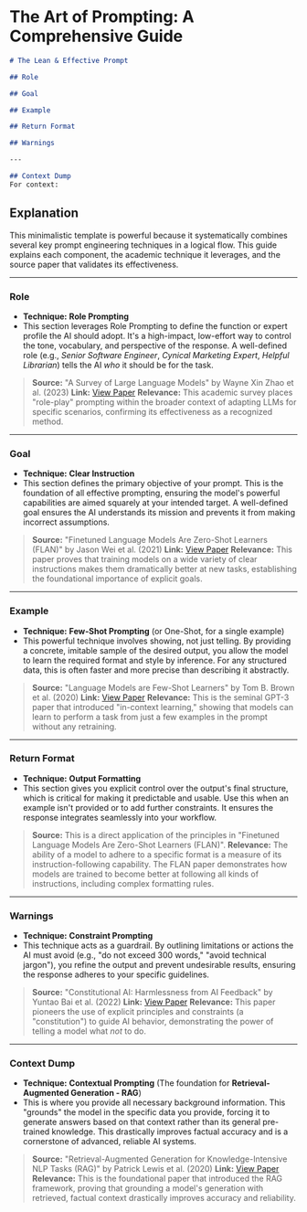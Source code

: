 # The Art of Prompting: A Comprehensive Guide

```md
# The Lean & Effective Prompt

## Role

## Goal

## Example

## Return Format

## Warnings

---

## Context Dump
For context:
```

## Explanation

This minimalistic template is powerful because it systematically combines several key prompt engineering techniques in a logical flow. This guide explains each component, the academic technique it leverages, and the source paper that validates its effectiveness.

---
### Role
* **Technique:** **Role Prompting**
* This section leverages Role Prompting to define the function or expert profile the AI should adopt. It's a high-impact, low-effort way to control the tone, vocabulary, and perspective of the response. A well-defined role (e.g., *Senior Software Engineer*, *Cynical Marketing Expert*, *Helpful Librarian*) tells the AI *who* it should be for the task.

> **Source:** "A Survey of Large Language Models" by Wayne Xin Zhao et al. (2023)
> **Link:** [View Paper](https://arxiv.org/abs/2303.18223)
> **Relevance:** This academic survey places "role-play" prompting within the broader context of adapting LLMs for specific scenarios, confirming its effectiveness as a recognized method.

---
### Goal
* **Technique:** **Clear Instruction**
* This section defines the primary objective of your prompt. This is the foundation of all effective prompting, ensuring the model's powerful capabilities are aimed squarely at your intended target. A well-defined goal ensures the AI understands its mission and prevents it from making incorrect assumptions.

> **Source:** "Finetuned Language Models Are Zero-Shot Learners (FLAN)" by Jason Wei et al. (2021)
> **Link:** [View Paper](https://arxiv.org/abs/2109.01652)
> **Relevance:** This paper proves that training models on a wide variety of clear instructions makes them dramatically better at new tasks, establishing the foundational importance of explicit goals.

---
### Example
* **Technique:** **Few-Shot Prompting** (or One-Shot, for a single example)
* This powerful technique involves showing, not just telling. By providing a concrete, imitable sample of the desired output, you allow the model to learn the required format and style by inference. For any structured data, this is often faster and more precise than describing it abstractly.

> **Source:** "Language Models are Few-Shot Learners" by Tom B. Brown et al. (2020)
> **Link:** [View Paper](https://arxiv.org/abs/2005.14165)
> **Relevance:** This is the seminal GPT-3 paper that introduced "in-context learning," showing that models can learn to perform a task from just a few examples in the prompt without any retraining.

---
### Return Format
* **Technique:** **Output Formatting**
* This section gives you explicit control over the output's final structure, which is critical for making it predictable and usable. Use this when an example isn't provided or to add further constraints. It ensures the response integrates seamlessly into your workflow.

> **Source:** This is a direct application of the principles in "Finetuned Language Models Are Zero-Shot Learners (FLAN)".
> **Relevance:** The ability of a model to adhere to a specific format is a measure of its instruction-following capability. The FLAN paper demonstrates how models are trained to become better at following all kinds of instructions, including complex formatting rules.

---
### Warnings
* **Technique:** **Constraint Prompting**
* This technique acts as a guardrail. By outlining limitations or actions the AI must avoid (e.g., "do not exceed 300 words," "avoid technical jargon"), you refine the output and prevent undesirable results, ensuring the response adheres to your specific guidelines.

> **Source:** "Constitutional AI: Harmlessness from AI Feedback" by Yuntao Bai et al. (2022)
> **Link:** [View Paper](https://arxiv.org/abs/2212.08073)
> **Relevance:** This paper pioneers the use of explicit principles and constraints (a "constitution") to guide AI behavior, demonstrating the power of telling a model what *not* to do.

---
### Context Dump
* **Technique:** **Contextual Prompting** (The foundation for **Retrieval-Augmented Generation - RAG**)
* This is where you provide all necessary background information. This "grounds" the model in the specific data you provide, forcing it to generate answers based on that context rather than its general pre-trained knowledge. This drastically improves factual accuracy and is a cornerstone of advanced, reliable AI systems.

> **Source:** "Retrieval-Augmented Generation for Knowledge-Intensive NLP Tasks (RAG)" by Patrick Lewis et al. (2020)
> **Link:** [View Paper](https://arxiv.org/abs/2005.11401)
> **Relevance:** This is the foundational paper that introduced the RAG framework, proving that grounding a model's generation with retrieved, factual context drastically improves accuracy and reliability.